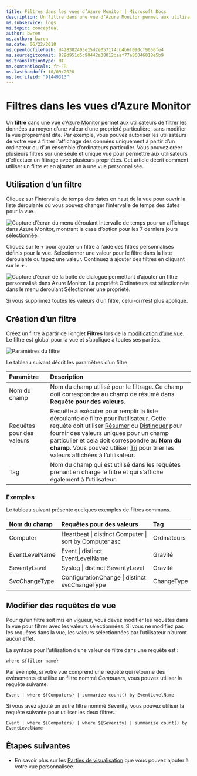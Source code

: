 ```yaml
---
title: Filtres dans les vues d’Azure Monitor | Microsoft Docs
description: Un filtre dans une vue d’Azure Monitor permet aux utilisateurs de filtrer les données au moyen d’une valeur d’une propriété particulière, sans modifier la vue proprement dite.  Cet article décrit comment utiliser un filtre et en ajouter un à une vue personnalisée.
ms.subservice: logs
ms.topic: conceptual
author: bwren
ms.author: bwren
ms.date: 06/22/2018
ms.openlocfilehash: d428382493e15d2e0571f4cb4b6f090cf9056fe4
ms.sourcegitcommit: 829d951d5c90442a38012daaf77e86046018e5b9
ms.translationtype: HT
ms.contentlocale: fr-FR
ms.lasthandoff: 10/09/2020
ms.locfileid: "91449313"
---
```

# <a name="filters-in-azure-monitor-views"></a>Filtres dans les vues d’Azure Monitor
Un **filtre** dans une [vue d’Azure Monitor](view-designer.md) permet aux utilisateurs de filtrer les données au moyen d’une valeur d’une propriété particulière, sans modifier la vue proprement dite.  Par exemple, vous pouvez autoriser les utilisateurs de votre vue à filtrer l’affichage des données uniquement à partir d’un ordinateur ou d’un ensemble d’ordinateurs particulier.  Vous pouvez créer plusieurs filtres sur une seule et unique vue pour permettre aux utilisateurs d’effectuer un filtrage avec plusieurs propriétés.  Cet article décrit comment utiliser un filtre et en ajouter un à une vue personnalisée.

## <a name="using-a-filter"></a>Utilisation d’un filtre
Cliquez sur l’intervalle de temps des dates en haut de la vue pour ouvrir la liste déroulante où vous pouvez changer l’intervalle de temps des dates pour la vue.

![Capture d’écran du menu déroulant Intervalle de temps pour un affichage dans Azure Monitor, montrant la case d’option pour les 7 derniers jours sélectionnée.](media/view-designer-filters/filters-example-time.png)

Cliquez sur le **+** pour ajouter un filtre à l’aide des filtres personnalisés définis pour la vue. Sélectionner une valeur pour le filtre dans la liste déroulante ou tapez une valeur. Continuez à ajouter des filtres en cliquant sur le **+** . 


![Capture d’écran de la boîte de dialogue permettant d’ajouter un filtre personnalisé dans Azure Monitor. La propriété Ordinateurs est sélectionnée dans le menu déroulant Sélectionner une propriété.](media/view-designer-filters/filters-example-custom.png)

Si vous supprimez toutes les valeurs d’un filtre, celui-ci n’est plus appliqué.


## <a name="creating-a-filter"></a>Création d’un filtre

Créez un filtre à partir de l’onglet **Filtres** lors de la [modification d’une vue](view-designer.md).  Le filtre est global pour la vue et s’applique à toutes ses parties.  

![Paramètres du filtre](media/view-designer-filters/filters-settings.png)

Le tableau suivant décrit les paramètres d’un filtre.

| Paramètre | Description |
|:---|:---|
| Nom du champ | Nom du champ utilisé pour le filtrage.  Ce champ doit correspondre au champ de résumé dans **Requête pour des valeurs**. |
| Requêtes pour des valeurs | Requête à exécuter pour remplir la liste déroulante de filtre pour l’utilisateur.  Cette requête doit utiliser [Résumer](/azure/kusto/query/summarizeoperator) ou [Distinguer](/azure/kusto/query/distinctoperator) pour fournir des valeurs uniques pour un champ particulier et cela doit correspondre au **Nom du champ**.  Vous pouvez utiliser [Tri](/azure/kusto/query/sortoperator) pour trier les valeurs affichées à l’utilisateur. |
| Tag | Nom du champ qui est utilisé dans les requêtes prenant en charge le filtre et qui s’affiche également à l’utilisateur. |

### <a name="examples"></a>Exemples

Le tableau suivant présente quelques exemples de filtres communs.  

| Nom du champ | Requêtes pour des valeurs | Tag |
|:--|:--|:--|
| Computer   | Heartbeat &#124; distinct Computer &#124; sort by Computer asc | Ordinateurs |
| EventLevelName | Event &#124; distinct EventLevelName | Gravité |
| SeverityLevel | Syslog &#124; distinct SeverityLevel | Gravité |
| SvcChangeType | ConfigurationChange &#124; distinct svcChangeType | ChangeType |


## <a name="modify-view-queries"></a>Modifier des requêtes de vue

Pour qu’un filtre soit mis en vigueur, vous devez modifier les requêtes dans la vue pour filtrer avec les valeurs sélectionnées.  Si vous ne modifiez pas les requêtes dans la vue, les valeurs sélectionnées par l’utilisateur n’auront aucun effet.

La syntaxe pour l’utilisation d’une valeur de filtre dans une requête est : 

`where ${filter name}`  

Par exemple, si votre vue comprend une requête qui retourne des événements et utilise un filtre nommé _Computers_, vous pouvez utiliser la requête suivante.

```kusto
Event | where ${Computers} | summarize count() by EventLevelName
```

Si vous avez ajouté un autre filtre nommé Severity, vous pouvez utiliser la requête suivante pour utiliser les deux filtres.

```kusto
Event | where ${Computers} | where ${Severity} | summarize count() by EventLevelName
```

## <a name="next-steps"></a>Étapes suivantes
* En savoir plus sur les [Parties de visualisation](view-designer-parts.md) que vous pouvez ajouter à votre vue personnalisée.
